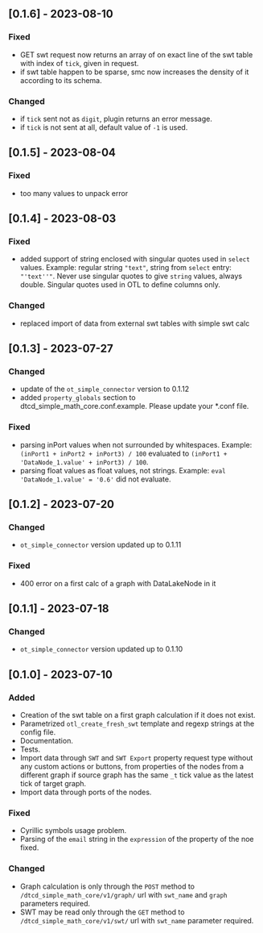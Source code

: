 ## [0.1.6] - 2023-08-10

### Fixed

- GET swt request now returns an array of on exact line of the swt table with index of `tick`, given in request.
- if swt table happen to be sparse, smc now increases the density of it according to its schema.

### Changed

- if `tick` sent not as `digit`, plugin returns an error message.
- if `tick` is not sent at all, default value of `-1` is used.

## [0.1.5] - 2023-08-04

### Fixed
- too many values to unpack error

## [0.1.4] - 2023-08-03

### Fixed
- added support of string enclosed with singular quotes used in `select` values. Example: regular string `"text"`, string from `select` entry: `"'text''"`. Never use singular quotes to give `string` values, always double. Singular quotes used in OTL to define columns only.

### Changed
- replaced import of data from external swt tables with simple swt calc

## [0.1.3] - 2023-07-27

### Changed

- update of the `ot_simple_connector` version to 0.1.12
- added `property_globals` section to dtcd_simple_math_core.conf.example. Please update your *.conf file.

### Fixed

- parsing inPort values when not surrounded by whitespaces. Example: `(inPort1 + inPort2 + inPort3) / 100` evaluated to `(inPort1 + 'DataNode_1.value' + inPort3) / 100`.
- parsing float values as float values, not strings. Example: `eval 'DataNode_1.value' = '0.6'` did not evaluate.

## [0.1.2] - 2023-07-20

### Changed

- `ot_simple_connector` version updated up to 0.1.11

### Fixed

- 400 error on a first calc of a graph with DataLakeNode in it

## [0.1.1] - 2023-07-18

### Changed

- `ot_simple_connector` version updated up to 0.1.10

## [0.1.0] - 2023-07-10

### Added

- Creation of the swt table on a first graph calculation if it does not exist.
- Parametrized `otl_create_fresh_swt` template and regexp strings at the config file.
- Documentation.
- Tests.
- Import data through `SWT` and `SWT Export` property request type without any custom actions or buttons, from
  properties of the nodes from a different graph if source graph has the same `_t` tick value as the latest tick of
  target graph.
- Import data through ports of the nodes.

### Fixed

- Cyrillic symbols usage problem.
- Parsing of the `email` string in the `expression` of the property of the noe fixed.

### Changed

- Graph calculation is only through the `POST` method to `/dtcd_simple_math_core/v1/graph/` url with `swt_name`
  and `graph` parameters required.
- SWT may be read only through the `GET` method to `/dtcd_simple_math_core/v1/swt/` url with `swt_name` parameter
  required.